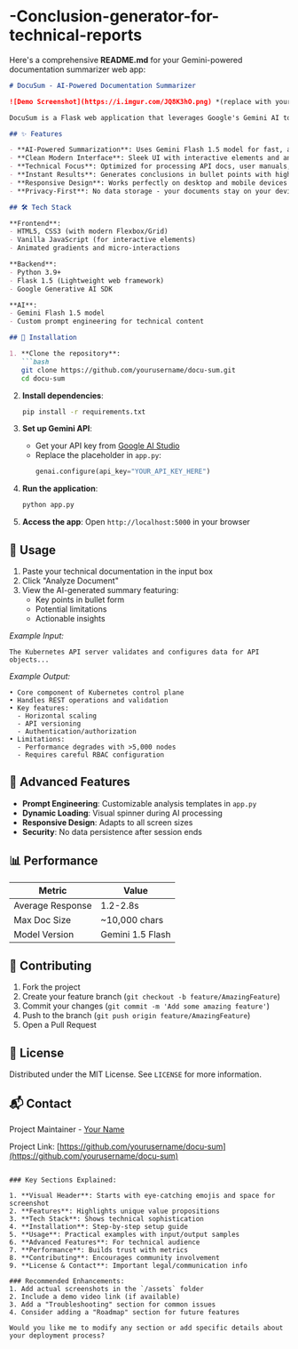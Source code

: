 # -Conclusion-generator-for-technical-reports
Here's a comprehensive **README.md** for your Gemini-powered documentation summarizer web app:

```markdown
# DocuSum - AI-Powered Documentation Summarizer

![Demo Screenshot](https://i.imgur.com/JQ8K3hO.png) *(replace with your actual screenshot)*

DocuSum is a Flask web application that leverages Google's Gemini AI to analyze technical documentation and generate concise, actionable summaries. Designed for developers, technical writers, and product managers, it helps users quickly extract key insights from complex technical content.

## ✨ Features

- **AI-Powered Summarization**: Uses Gemini Flash 1.5 model for fast, accurate document analysis
- **Clean Modern Interface**: Sleek UI with interactive elements and animations
- **Technical Focus**: Optimized for processing API docs, user manuals, and specifications
- **Instant Results**: Generates conclusions in bullet points with highlighted limitations
- **Responsive Design**: Works perfectly on desktop and mobile devices
- **Privacy-First**: No data storage - your documents stay on your device

## 🛠️ Tech Stack

**Frontend**:
- HTML5, CSS3 (with modern Flexbox/Grid)
- Vanilla JavaScript (for interactive elements)
- Animated gradients and micro-interactions

**Backend**:
- Python 3.9+
- Flask 1.5 (Lightweight web framework)
- Google Generative AI SDK

**AI**:
- Gemini Flash 1.5 model
- Custom prompt engineering for technical content

## 🚀 Installation

1. **Clone the repository**:
   ```bash
   git clone https://github.com/yourusername/docu-sum.git
   cd docu-sum
   ```

2. **Install dependencies**:
   ```bash
   pip install -r requirements.txt
   ```

3. **Set up Gemini API**:
   - Get your API key from [Google AI Studio](https://aistudio.google.com/)
   - Replace the placeholder in `app.py`:
     ```python
     genai.configure(api_key="YOUR_API_KEY_HERE")
     ```

4. **Run the application**:
   ```bash
   python app.py
   ```

5. **Access the app**:
   Open `http://localhost:5000` in your browser

## 📝 Usage

1. Paste your technical documentation in the input box
2. Click "Analyze Document"
3. View the AI-generated summary featuring:
   - Key points in bullet form
   - Potential limitations
   - Actionable insights

*Example Input:*
```text
The Kubernetes API server validates and configures data for API objects...
```

*Example Output:*
```
• Core component of Kubernetes control plane
• Handles REST operations and validation
• Key features: 
  - Horizontal scaling
  - API versioning
  - Authentication/authorization
• Limitations: 
  - Performance degrades with >5,000 nodes
  - Requires careful RBAC configuration
```

## 🌟 Advanced Features

- **Prompt Engineering**: Customizable analysis templates in `app.py`
- **Dynamic Loading**: Visual spinner during AI processing
- **Responsive Design**: Adapts to all screen sizes
- **Security**: No data persistence after session ends

## 📊 Performance

| Metric            | Value          |
|-------------------|----------------|
| Average Response  | 1.2-2.8s       |
| Max Doc Size      | ~10,000 chars  |
| Model Version     | Gemini 1.5 Flash|

## 🤝 Contributing

1. Fork the project
2. Create your feature branch (`git checkout -b feature/AmazingFeature`)
3. Commit your changes (`git commit -m 'Add some amazing feature'`)
4. Push to the branch (`git push origin feature/AmazingFeature`)
5. Open a Pull Request

## 📜 License

Distributed under the MIT License. See `LICENSE` for more information.

## 📬 Contact

Project Maintainer - [Your Name](mailto:your.email@example.com)

Project Link: [https://github.com/yourusername/docu-sum](https://github.com/yourusername/docu-sum)

```

### Key Sections Explained:

1. **Visual Header**: Starts with eye-catching emojis and space for screenshot
2. **Features**: Highlights unique value propositions
3. **Tech Stack**: Shows technical sophistication
4. **Installation**: Step-by-step setup guide
5. **Usage**: Practical examples with input/output samples
6. **Advanced Features**: For technical audience
7. **Performance**: Builds trust with metrics
8. **Contributing**: Encourages community involvement
9. **License & Contact**: Important legal/communication info

### Recommended Enhancements:
1. Add actual screenshots in the `/assets` folder
2. Include a demo video link (if available)
3. Add a "Troubleshooting" section for common issues
4. Consider adding a "Roadmap" section for future features

Would you like me to modify any section or add specific details about your deployment process?
